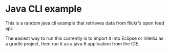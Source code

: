 # Java CLI example

This is a random java cli example that retrieves data from flickr's open feed api. 

The easiest way to run this currently is to import it into Eclipse or IntelliJ as a gradle project, then run it as a java 8 application from the IDE. 

